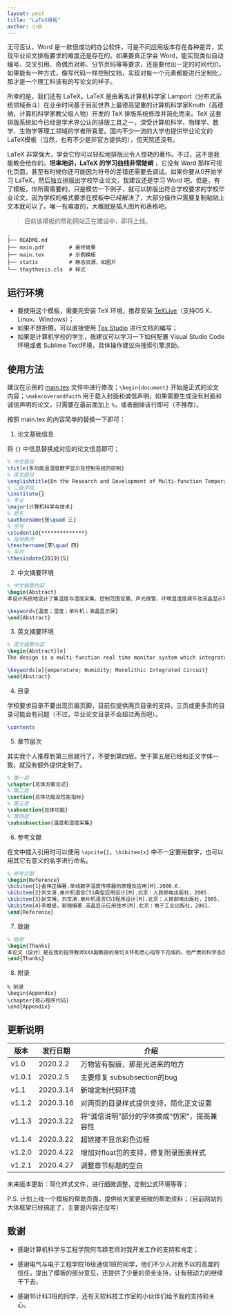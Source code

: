 ```yaml
---
layout: post
title: "LaTeX模板"
author: 小谷
---
```


无可否认，Word 是一款很成功的办公软件，可是不同应用版本存在各种差异，实现毕业论文排版要求的难度还是存在的。如果要真正学会 Word，能实现类似自动编号、交叉引用、奇偶页对称、分节页码等等要求，还是要付出一定的时间代价。如果能有一种方式，像写代码一样控制文档，实现对每一个元素都能进行定制化，那才是一个理工科该有的写论文的样子。

所幸的是，我们还有 LaTeX。LaTeX 是由著名计算机科学家 Lamport（分布式系统领域泰斗）在业余时间基于目前世界上最德高望重的计算机科学家Knuth（高德纳，计算机科学家教父级人物）开发的 TeX 排版系统修改并简化而来。TeX 这套排版系统如今已经是学术界公认的排版工具之一，深受计算机科学、物理学、数学、生物学等理工领域的学者所喜爱。国内不少一流的大学也提供毕业论文的LaTeX模板（当然，也有不少是非官方提供的），但天院还没有。

LaTeX 非常强大，学会它你可以轻松地排版出令人惊艳的著作。不过，这不是我能教会给你的。**坦率地讲，LaTeX 的学习曲线非常陡峭** ，它没有 Word 那样可视化页面，甚至有时候你还可能因为符号的差错还需要去调试。如果你要从0开始学习 LaTeX，然后独立排版出学校毕业论文，我建议还是学习 Word 吧。但是，有了模板，你所需需要的，只是模仿一下例子，就可以排版出符合学校要求的学校毕业论文，因为学校的格式要求在模板中已经解决了，大部分操作只需要复制粘贴上文本就可以了。唯一有难度的，大概就是插入图片和表格吧。

> 目前该模板的帮助网站正在建设中，即将上线。


```
.
├── README.md
├── main.pdf        # 最终效果
├── main.tex        # 示例模板
├── static          # 静态资源，如图片
└── thxythesis.cls  # 样式
```


## 运行环境

- 要使用这个模板，需要先安装 TeX 环境，推荐安装 [TeXLive](https://www.tug.org/texlive/)（支持OS X、Linux、Windows）；
- 如果不想折腾，可以直接使用 [Tex Studio](https://www.texstudio.org/) 进行文档的编写；
- 如果是计算机学校的学生，我建议可以学习一下如何配置 Visual Studio Code 环境或者 Sublime Text环境，具体操作建议向搜索引擎求助。


## 使用方法

建议在示例的 [main.tex](https://github.com/thxy-gu/thxylatex/blob/master/main.tex) 文件中进行修改；`\begin{document}` 开始是正式的论文内容；`\makecoverandfaith` 用于载入封面和诚信声明，如果需要生成没有封面和诚信声明的论文，只需要在最前面加上 `%`，或者删掉该行即可（不推荐）。

按照 main.tex 的内容简单的替换一下即可：

1. 论文基础信息

将 `{}` 中信息替换成对应的论文信息即可；

```tex
% 中文题目
\title{多功能温湿度数字显示及控制系统的研制}
% 英文题目
\englishtitle{On the Research and Development of Multi-function Temperature - Humidity Monitor and Display System}
% 二级学院
\institute{}
% 专业
\major{计算机科学与技术}
% 姓名
\authorname{张\quad 三}
% 学号
\studentid{**************}
% 指导教师
\teachername{李\quad 四}
% 年月
\thesisdate{2019}{5}
```

2. 中文摘要环境

```tex
% 中文摘要内容
\begin{Abstract}
本设计系统地设计了集温度与湿度采集、控制范围设置、声光报警、环境温湿度调节及液晶显示等多功能的实时控制系统。经过多次运行与检测，实践证明该电路工作稳定，显示清晰。本设计思路明晰，可拓展空间大。其可广泛\upcite{1}适用于与人民日常生活、工农业生产有关的温湿度测量以及加热制冷设备控制。

\keywords{温度；湿度；单片机；液晶显示屏}
\end{Abstract}
```

3. 英文摘要环境

```tex
% 英文摘要内容
\begin{Abstract}[e]
The design is a multi-function real time monitor system which integrates functions like collecting temperature and humidity data, setting the limited digit scope, sound-light siren, as well as moderating the environmental temperature and humidity. Withstanding numerous trials and examinations, the circuit proves to be able to operate stably with a clear display. The idea of this design  is easy to understand and has great respect to develop. And it can be widely used in daily life and industry to measure the temperature and humidity as well as controlling the heating and cooling device.

\keywords[e]{emperature; Humidity; Monolithic Integrated Circuit}
\end{Abstract}
```

4. 目录

学校要求目录不要出现页眉页脚，目前仅提供两页目录的支持，三页或更多页的目录可能会有问题（不过，毕业论文目录不会超过两页吧）。
```tex
\contents
```

5. 章节层次

其实我个人推荐到第三层就行了，不要到第四层。至于第五层已经和正文字体一致，就没有额外提供定制了。

```tex
% 第一层
\chapter{总体方案论述}
% 第二层
\section{总体功能及性能指标}
% 第三层
\subsection{总体功能}
% 第四层
\subsubsection{温度和湿度采集}
```

6. 参考文献

在文中插入引用时可以使用 `\upcite{}`，`\bibitem{x}` 中不一定要用数字，也可以用其它有意义的名字进行命名。

```tex
% 参考文献
\begin{Reference}
\bibitem{1}金伟正编著.单线数字温度传感器的原理及应用[M].2000.6.
\bibitem{2}刘文涛.单片机语言C51典型应用设计[M].北京：人民邮电出版社，2005.
\bibitem{3}赵文博，刘文涛.单片机语言C51程序设计[M].北京：人民邮电出版社，2005.
\bibitem{4}李维缇，郭强编著.液晶显示应用技术[M].北京：电子工业出版社，2001.
\end{Reference}
```


7. 致谢
```tex
% 致谢
\begin{Thanks}
本论文（设计）是在我的指导教师XXX副教授的亲切关怀和悉心指导下完成的。他严肃的科学态度，严谨的治学精神，精益求精的工作作风，深深地感染和激励着我。从题目的选择到最终完成，XXX老师都始终给予我细心的指导和不懈的支持。
\end{Thanks}
```

8. 附录
```
% 附录
\begin{Appendix}
\chapter{核心程序代码}
\end{Appendix}
```


## 更新说明

|版本|发行日期|介绍|
|---|---|---|
|v1.0|2020.2.2|万物皆有裂痕，那是光进来的地方|
|v1.0.1|2020.2.5|主要修复 subsubsection的bug|
|v1.1|2020.3.14|新增定制代码环境|
|v1.1.2|2020.3.16|对两页的目录样式提供支持，简化正文设置|
|v1.1.3|2020.3.22|将“诚信说明”部分的字体换成“仿宋”，提高兼容性|
|v1.1.4|2020.3.22|超链接不显示彩色边框|
|v1.2.0|2020.4.22|增加对float包的支持，修复附录图表样式|
|v1.2.1|2020.4.27|调整章节标题的空白|


未来版本更新：简化样式文件，进行细微调整，定制公式环境等等；

P.S. 计划上线一个模板的帮助页面，提供给大家更细致的帮助资料；（目前网站的大体框架已经搞定了，主要是内容还没写）


## 致谢

- 感谢计算机科学与工程学院何韦颖老师对我开发工作的支持和肯定；

- 感谢电气与电子工程学院16级通信1班的同学，他们不少人对我予以的高度的信任，提出了模板的部分意见，还提供了少量的资金支持，让有我动力的继续干下去。

- 感谢16计科3班的同学，还有天软科技工作室的小伙伴们给予我的支持和关心。

